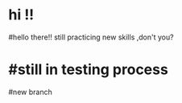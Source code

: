 # hi !!

#hello there!! still practicing new skills ,don't you?

#still in testing process 
=======
#new branch

